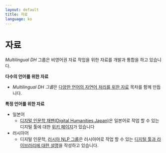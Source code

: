 ```yaml
---
layout: default
title: 자료
language: ko
---
```


자료
==========

*Multilingual DH* 그룹은 비영어권 자료 작업을 위한 자료를 개발과 통합을 하고 있습니다. 

**다수의 언어를 위한 자료**

-   *Multilingual DH 그룹*은 [다양한 언어의 자연어 처리를 위한 자료](https://github.com/multilingual-dh/nlp-resources) 목차를 함께 만듭니다.

**특정 언어를 위한 자료**

-   일본어
    -   [디지털 인문학 재팬(Digital Humanities Japan)](http://dhjapan.org/)은 일본어로 작업 할 수 있는 디지털 툴에 대한 [위키 페이지](http://dhjapan.org/wiki/doku.php?id=tools)가 있습니다
-   러시아어
    -   디지털 인문학, [러시아 NLP 그룹](https://russiannlp.sites.stanford.edu)은 러시아어로 작업 할 수 있는 [디지털 툴과 라이브러리에 대한 설명](https://russiannlp.sites.stanford.edu/resources)을 작성하고 있습니다.

